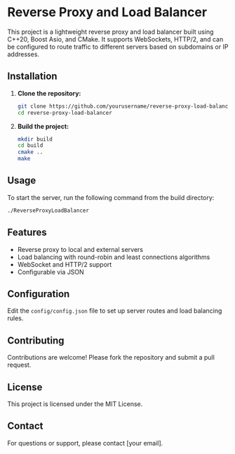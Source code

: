 # Reverse Proxy and Load Balancer

This project is a lightweight reverse proxy and load balancer built using C++20, Boost Asio, and CMake. It supports WebSockets, HTTP/2, and can be configured to route traffic to different servers based on subdomains or IP addresses.

## Installation

1. **Clone the repository:**
   ```bash
   git clone https://github.com/yourusername/reverse-proxy-load-balancer.git
   cd reverse-proxy-load-balancer
   ```

2. **Build the project:**
   ```bash
   mkdir build
   cd build
   cmake ..
   make
   ```

## Usage

To start the server, run the following command from the build directory:
```bash
./ReverseProxyLoadBalancer
```

## Features

- Reverse proxy to local and external servers
- Load balancing with round-robin and least connections algorithms
- WebSocket and HTTP/2 support
- Configurable via JSON

## Configuration

Edit the `config/config.json` file to set up server routes and load balancing rules.

## Contributing

Contributions are welcome! Please fork the repository and submit a pull request.

## License

This project is licensed under the MIT License.

## Contact

For questions or support, please contact [your email].
